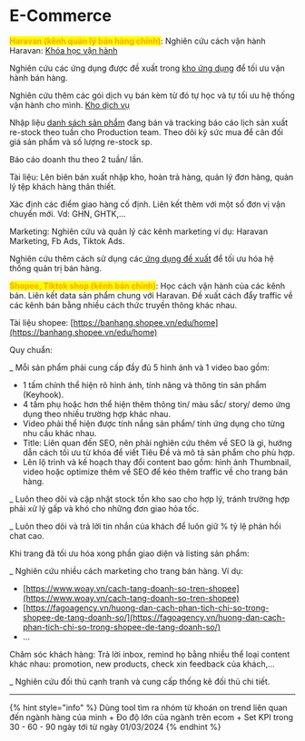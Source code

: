 # E-Commerce

<mark style="color:orange;">**Haravan (kênh quản lý bán hàng chính)**</mark>:  Nghiên cứu cách vận hành Haravan: [Khóa học vận hành](https://www.haravan.com/pages/onboarding?view=onboarding\_v1.2\&utm\_source=omnipower\&utm\_medium=200000782559\&utm\_term=shop3dartoy&\_gl=1\*fikkbi\*\_ga\*MTcyNTkxNTA5NS4xNzAxMTU0Njgz\*\_ga\_W14F7XD5DZ\*MTcwODMyOTYzNi4xMC4xLjE3MDgzMzExNzUuNjAuMC4w)

Nghiên cứu các ứng dụng được đề xuất trong [kho ứng dụng](https://shop3dartoy.myharavan.com/admin/apps) để tối ưu vận hành bán hàng.

Nghiên cứu thêm các gói dịch vụ bán kèm từ đó tự học và tự tối ưu hệ thống vận hành cho mình. [Kho dịch vụ](https://services.haravan.com/?utm\_source=omnipower\&utm\_medium=referral\&utm\_campaign=click\_button\&utm\_content=page\_services&\_gl=1\*n99890\*\_ga\*MTcyNTkxNTA5NS4xNzAxMTU0Njgz\*\_ga\_W14F7XD5DZ\*MTcwODMyOTYzNi4xMC4xLjE3MDgzMzExNzUuNjAuMC4w)

Nhập liệu [danh sách sản phẩm](https://shop3dartoy.myharavan.com/admin/products) đang bán và tracking báo cáo lịch sản xuất re-stock theo tuần cho Production team.  Theo dõi kỹ sức mua để cân đối giá sản phẩm và số lượng re-stock sp.

Báo cáo doanh thu theo 2 tuần/ lần.

Tài liệu: Lên biên bản xuất nhập kho, hoàn trả hàng, quản lý đơn hàng, quản lý tệp khách hàng thân thiết.

Xác định các điểm giao hàng cố định. Liên kết thêm với một số đơn vị vận chuyển mới. Vd: GHN, GHTK,...

Marketing: Nghiên cứu và quản lý các kênh marketing ví dụ: Haravan Marketing, Fb Ads, Tiktok Ads.

Nghiên cứu thêm cách sử dụng các[ ứng dụng đề xuất](https://shop3dartoy.myharavan.com/admin/apps) để tối ưu hóa hệ thống quản trị bán hàng.

<mark style="color:orange;">**Shopee, Tiktok shop (kênh bán chính)**</mark>: Học cách vận hành của các kênh bán. Liên kết data sản phẩm chung với Haravan. Đề xuất cách đẩy traffic về các kênh bán bằng nhiều cách thức truyền thông khác nhau.

Tài liệu shopee: [https://banhang.shopee.vn/edu/home](https://banhang.shopee.vn/edu/home)

Quy chuẩn:

\_ Mỗi sản phẩm phải cung cấp đầy đủ 5 hình ảnh và 1 video bao gồm:

* 1 tấm chính thể hiện rõ hình ảnh, tính năng và thông tin sản phẩm (Keyhook).
* 4 tấm phụ hoặc hơn thể hiện thêm thông tin/ màu sắc/ story/ demo ứng dụng theo nhiều trường hợp khác nhau.&#x20;
* Video phải thể hiện được tính nắng sản phẩm/ tính ứng dụng cho từng nhu cầu khác nhau.
* Title: Liên quan đến SEO, nên phải nghiên cứu thêm về SEO là gì, hướng dẫn cách tối ưu từ khóa để viết Tiêu Đề và mô tả sản phẩm cho phù hợp.
* Lên lộ trình và kế hoạch thay đổi content bao gồm: hình ảnh Thumbnail, video hoặc optimize thêm về SEO để kéo thêm traffic về cho trang bán hàng.

\_ Luôn theo dõi và cập nhật stock tồn kho sao cho hợp lý, tránh trường hợp phải xử lý gấp và khó cho những đơn giao hỏa tốc.

\_ Luôn theo dõi và trả lời tin nhắn của khách để luôn giữ % tỷ lệ phản hồi chat cao.

Khi trang đã tối ưu hóa xong phần giao diện và listing sản phẩm:

\_ Nghiên cứu nhiều cách marketing cho trang bán hàng. Ví dụ:

* [https://www.woay.vn/cach-tang-doanh-so-tren-shopee](https://www.woay.vn/cach-tang-doanh-so-tren-shopee)
* [https://fagoagency.vn/huong-dan-cach-phan-tich-chi-so-trong-shopee-de-tang-doanh-so/](https://fagoagency.vn/huong-dan-cach-phan-tich-chi-so-trong-shopee-de-tang-doanh-so/)
* ...

Chăm sóc khách hàng: Trả lời inbox, remind họ bằng nhiều thể loại content khác nhau: promotion, new products, check xin feedback của khách,...

\_ Nghiên cứu đối thủ cạnh tranh và cung cấp thống kê đối thủ chi tiết.

***

{% hint style="info" %}
Dùng tool tìm ra nhóm từ khoán on trend liên quan đến ngành hàng của mình + Đo độ lớn của ngành trên ecom + Set KPI trong 30 - 60 - 90 ngày tới từ ngày 01/03/2024
{% endhint %}





